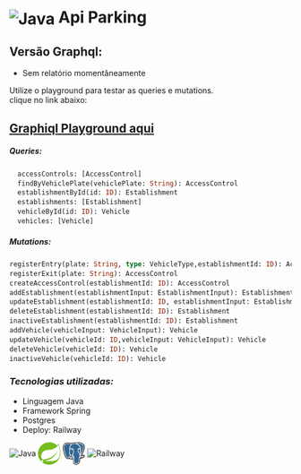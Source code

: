 
# <img align="center" alt="Java" height="80" width="100" src="https://pngimg.com/uploads/parking/parking_PNG71.png"> Api Parking

## Versão Graphql:

 - Sem relatório momentâneamente

Utilize o playground para testar as queries e mutations. <br />
clique no link abaixo:
## [Graphiql Playground aqui](https://parkinggraphql-production.up.railway.app/graphiql) <br />


##### ***Queries:***
```graphql
  accessControls: [AccessControl]
  findByVehiclePlate(vehiclePlate: String): AccessControl
  establishmentById(id: ID): Establishment
  establishments: [Establishment]
  vehicleById(id: ID): Vehicle
  vehicles: [Vehicle]
```

##### ***Mutations:***
```graphql
registerEntry(plate: String, type: VehicleType,establishmentId: ID): AccessControl
registerExit(plate: String): AccessControl
createAccessControl(establishmentId: ID): AccessControl
addEstablishment(establishmentInput: EstablishmentInput): Establishment
updateEstablishment(establishmentId: ID, establishmentInput: EstablishmentInput): Establishment
deleteEstablishment(establishmentId: ID): Establishment
inactiveEstablishment(establishmentId: ID): Establishment
addVehicle(vehicleInput: VehicleInput): Vehicle
updateVehicle(vehicleId: ID,vehicleInput: VehicleInput): Vehicle
deleteVehicle(vehicleId: ID): Vehicle
inactiveVehicle(vehicleId: ID): Vehicle
```
### ***Tecnologias utilizadas:***
- Linguagem Java  <br />
- Framework Spring
- Postgres  <br />
- Deploy: Railway <br />


<div style="display: inline_block">
   <img align="center" alt="Java" height="70" width="40" src="https://seeklogo.com/images/J/java-logo-7833D1D21A-seeklogo.com.png">
   <img align="center" alt="Spring" height="40" width="40" src="https://github.com/harrissondutra/harrissondutra/blob/main/.img/logo-spring.png">
   <img align="center" alt="Postgres" height="40" width="40" src="https://github.com/harrissondutra/harrissondutra/blob/main/.img/postgresql_logo_icon_170835.png">
   <img align="center" alt="Railway" height="50" width="50" src="https://images.crunchbase.com/image/upload/c_pad,f_auto,q_auto:eco,dpr_1/h3m0hmstlq9maq7t8tyc">
</div>


